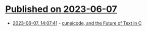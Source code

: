 # [Published on 2023-06-07](index.md)

* [2023-06-07, 14:07:41](https://lobste.rs/s/8kulzf/cuneicode_future_text_c) - [cuneicode, and the Future of Text in C](https://thephd.dev/cuneicode-and-the-future-of-text-in-c)
